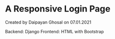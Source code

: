 # A Responsive Login Page

Created by Daipayan Ghosal on 07.01.2021

Backend: Django
Frontend: HTML with Bootstrap